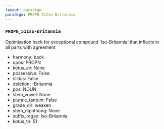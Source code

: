 ```yaml
---
layout: paradigm
paradigm: PROPN_51Iso-Britannia
---
```

### ` PROPN_51Iso-Britannia `

Optimisation hack for exceptional compound ’Iso-Britannia’ that inflects in all parts with agreement
* harmony: back
* upos: PROPN
* kotus_av: None
* possessive: False
* clitics: False
* deletion: -Britannia
* pos: NOUN
* stem_vowel: None
* plurale_tantum: False
* grade_dir: weaken
* stem_diphthong: None
* suffix_regex: Iso-Britannia
* kotus_tn: 51
